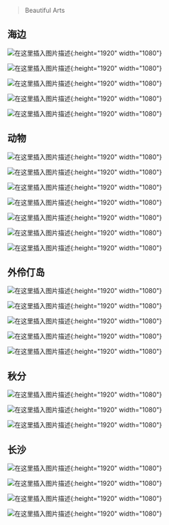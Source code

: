 ﻿
> Beautiful Arts

## 海边

![在这里插入图片描述](/img/arts/1.jpg){:height="1920" width="1080"}

![在这里插入图片描述](/img/arts/2.jpg){:height="1920" width="1080"}

![在这里插入图片描述](/img/arts/3.jpg){:height="1920" width="1080"}

![在这里插入图片描述](/img/arts/4.jpg){:height="1920" width="1080"}

![在这里插入图片描述](/img/arts/5.jpg){:height="1920" width="1080"}

## 动物

![在这里插入图片描述](/img/arts/6.jpg){:height="1920" width="1080"}

![在这里插入图片描述](/img/arts/7.jpg){:height="1920" width="1080"}

![在这里插入图片描述](/img/arts/8.jpg){:height="1920" width="1080"}

![在这里插入图片描述](/img/arts/9.jpg){:height="1920" width="1080"}

![在这里插入图片描述](/img/arts/10.jpg){:height="1920" width="1080"}

![在这里插入图片描述](/img/arts/11.jpg){:height="1920" width="1080"}

![在这里插入图片描述](/img/arts/12.jpg){:height="1920" width="1080"}

## 外伶仃岛
![在这里插入图片描述](/img/arts/14.jpg){:height="1920" width="1080"}

![在这里插入图片描述](/img/arts/13.jpg){:height="1920" width="1080"}

![在这里插入图片描述](/img/arts/15.jpg){:height="1920" width="1080"}

![在这里插入图片描述](/img/arts/16.jpg){:height="1920" width="1080"}

![在这里插入图片描述](/img/arts/17.jpg){:height="1920" width="1080"}

## 秋分

![在这里插入图片描述](/img/arts/20.jpg){:height="1920" width="1080"}

![在这里插入图片描述](/img/arts/18.jpg){:height="1920" width="1080"}

![在这里插入图片描述](/img/arts/19.jpg){:height="1920" width="1080"}

## 长沙

![在这里插入图片描述](/img/arts/21.jpg){:height="1920" width="1080"}

![在这里插入图片描述](/img/arts/22.jpg){:height="1920" width="1080"}

![在这里插入图片描述](/img/arts/23.jpg){:height="1920" width="1080"}

![在这里插入图片描述](/img/arts/24.jpg){:height="1920" width="1080"}